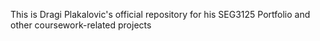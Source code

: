 This is Dragi Plakalovic's official repository for his SEG3125 Portfolio and other coursework-related projects
